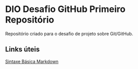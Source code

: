 # DIO Desafio GitHub Primeiro Repositório
Repositório criado para o desafio de projeto sobre Git/GitHub.

## Links úteis
[Sintaxe Básica Markdown](https://www.markdownguide.org/)

